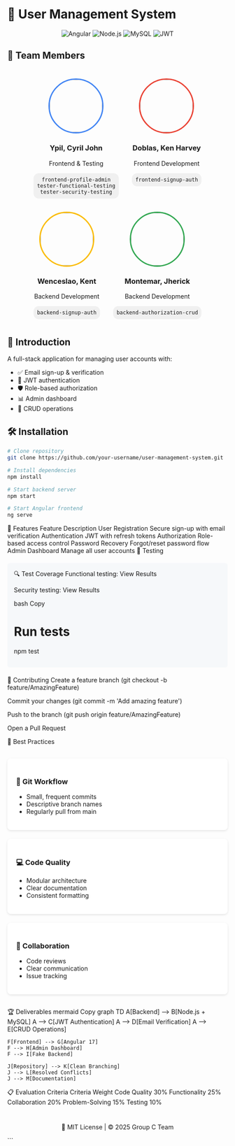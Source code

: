# 🚀 User Management System

<div align="center">
  <img src="https://img.shields.io/badge/Angular-DD0031?style=for-the-badge&logo=angular&logoColor=white" alt="Angular">
  <img src="https://img.shields.io/badge/Node.js-339933?style=for-the-badge&logo=nodedotjs&logoColor=white" alt="Node.js">
  <img src="https://img.shields.io/badge/MySQL-005C84?style=for-the-badge&logo=mysql&logoColor=white" alt="MySQL">
  <img src="https://img.shields.io/badge/JWT-000000?style=for-the-badge&logo=JSON%20web%20tokens&logoColor=white" alt="JWT">
</div>

## 👥 Team Members

<div align="center" style="display: flex; justify-content: center; flex-wrap: wrap; gap: 30px; margin: 40px 0;">

<div align="center">
  <img src="https://api.dicebear.com/8.x/bottts/svg?seed=Shark" width="120" style="border-radius: 50%; border: 3px solid #4285F4;">
  <h3>Ypil, Cyril John</h3>
  <p>Frontend & Testing</p>
  <div style="background: #f0f0f0; padding: 8px; border-radius: 12px; margin-top: 8px;">
    <code>frontend-profile-admin</code><br>
    <code>tester-functional-testing</code><br>
    <code>tester-security-testing</code>
  </div>
</div>

<div align="center">
  <img src="https://api.dicebear.com/8.x/bottts/svg?seed=Penguin" width="120" style="border-radius: 50%; border: 3px solid #EA4335;">
  <h3>Doblas, Ken Harvey</h3>
  <p>Frontend Development</p>
  <div style="background: #f0f0f0; padding: 8px; border-radius: 12px; margin-top: 8px;">
    <code>frontend-signup-auth</code>
  </div>
</div>

<div align="center">
  <img src="https://api.dicebear.com/8.x/bottts/svg?seed=Rabbit" width="120" style="border-radius: 50%; border: 3px solid #FBBC05;">
  <h3>Wenceslao, Kent</h3>
  <p>Backend Development</p>
  <div style="background: #f0f0f0; padding: 8px; border-radius: 12px; margin-top: 8px;">
    <code>backend-signup-auth</code>
  </div>
</div>

<div align="center">
  <img src="https://api.dicebear.com/8.x/bottts/svg?seed=Bear" width="120" style="border-radius: 50%; border: 3px solid #34A853;">
  <h3>Montemar, Jherick</h3>
  <p>Backend Development</p>
  <div style="background: #f0f0f0; padding: 8px; border-radius: 12px; margin-top: 8px;">
    <code>backend-authorization-crud</code>
  </div>
</div>

</div>

## 📌 Introduction

A full-stack application for managing user accounts with:

- ✅ Email sign-up & verification
- 🔐 JWT authentication
- 🛡️ Role-based authorization
- 📊 Admin dashboard
- 🔄 CRUD operations

## 🛠️ Installation

```bash
# Clone repository
git clone https://github.com/your-username/user-management-system.git

# Install dependencies
npm install

# Start backend server
npm start

# Start Angular frontend
ng serve
```
🎯 Features
Feature	Description
User Registration	Secure sign-up with email verification
Authentication	JWT with refresh tokens
Authorization	Role-based access control
Password Recovery	Forgot/reset password flow
Admin Dashboard	Manage all user accounts
🧪 Testing
<div style="background: #f6f8fa; padding: 15px; border-radius: 6px; margin: 20px 0;">
🔍 Test Coverage
Functional testing: View Results

Security testing: View Results

bash
Copy
# Run tests
npm test
</div>
🤝 Contributing
Create a feature branch (git checkout -b feature/AmazingFeature)

Commit your changes (git commit -m 'Add amazing feature')

Push to the branch (git push origin feature/AmazingFeature)

Open a Pull Request

📜 Best Practices
<div style="display: grid; grid-template-columns: repeat(auto-fit, minmax(300px, 1fr)); gap: 20px; margin: 30px 0;"><div style="background: white; padding: 20px; border-radius: 8px; box-shadow: 0 2px 5px rgba(0,0,0,0.1);"> <h3>🔀 Git Workflow</h3> <ul> <li>Small, frequent commits</li> <li>Descriptive branch names</li> <li>Regularly pull from main</li> </ul> </div><div style="background: white; padding: 20px; border-radius: 8px; box-shadow: 0 2px 5px rgba(0,0,0,0.1);"> <h3>💻 Code Quality</h3> <ul> <li>Modular architecture</li> <li>Clear documentation</li> <li>Consistent formatting</li> </ul> </div><div style="background: white; padding: 20px; border-radius: 8px; box-shadow: 0 2px 5px rgba(0,0,0,0.1);"> <h3>👥 Collaboration</h3> <ul> <li>Code reviews</li> <li>Clear communication</li> <li>Issue tracking</li> </ul> </div></div>
🏆 Deliverables
mermaid
Copy
graph TD
    A[Backend] --> B[Node.js + MySQL]
    A --> C[JWT Authentication]
    A --> D[Email Verification]
    A --> E[CRUD Operations]
    
    F[Frontend] --> G[Angular 17]
    F --> H[Admin Dashboard]
    F --> I[Fake Backend]
    
    J[Repository] --> K[Clean Branching]
    J --> L[Resolved Conflicts]
    J --> M[Documentation]
📋 Evaluation Criteria
Criteria	Weight
Code Quality	30%
Functionality	25%
Collaboration	20%
Problem-Solving	15%
Testing	10%
<div align="center" style="margin-top: 40px;"> <p>📄 MIT License | © 2025 Group C Team</p> </div> ```
